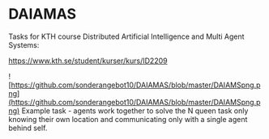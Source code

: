# DAIAMAS

Tasks for KTH course Distributed Artificial Intelligence and Multi Agent Systems:

https://www.kth.se/student/kurser/kurs/ID2209

![https://github.com/sonderangebot10/DAIAMAS/blob/master/DAIAMSpng.png](https://github.com/sonderangebot10/DAIAMAS/blob/master/DAIAMSpng.png)
Example task - agents work together to solve the N queen task only knowing their own location and communicating only with a single agent behind self.
